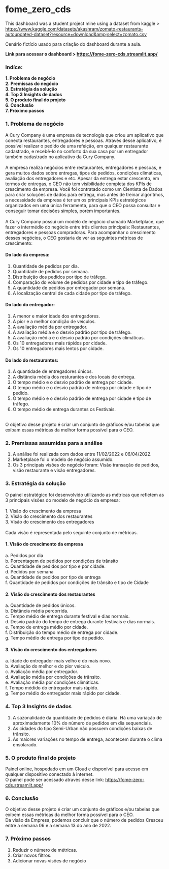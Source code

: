 # fome_zero_cds
This dashboard was a student project mine using a dataset from kaggle > https://www.kaggle.com/datasets/akashram/zomato-restaurants-autoupdated-dataset?resource=download&amp;select=zomato.csv

Cenário fictício usado para criação do dashboard durante a aula.

**Link para acessar o dashboard > https://fome-zero-cds.streamlit.app/**

### **Indíce:**

**1. Problema de negócio** <br>
**2. Premissas do negócio** <br>
**3. Estratégia da solução** <br>
**4. Top 3 Insights de dados** <br>
**5. O produto final do projeto** <br>
**6. Conclusão** <br>
**7. Próximo passos** <br>
  
  ### **1. Problema de negócio**
  A Cury Company é uma empresa de tecnologia que criou um
  aplicativo que conecta restaurantes, entregadores e pessoas.
  Através desse aplicativo, é possível realizar o pedido de uma refeição,
  em qualquer restaurante cadastrado, e recebê-lo no conforto da sua
  casa por um entregador também cadastrado no aplicativo da Cury
  Company.
  <br><br>
  A empresa realiza negócios entre restaurantes, entregadores e
  pessoas, e gera muitos dados sobre entregas, tipos de pedidos,
  condições climáticas, avaliação dos entregadores e etc. Apesar da
  entrega estar crescento, em termos de entregas, o CEO não tem
  visibilidade completa dos KPIs de crescimento da empresa.
  Você foi contratado como um Cientista de Dados para criar soluções
  de dados para entrega, mas antes de treinar algoritmos, a
  necessidade da empresa é ter um os principais KPIs estratégicos
  organizados em uma única ferramenta, para que o CEO possa
  consultar e conseguir tomar decisões simples, porém importantes.
  <br><br>
  A Cury Company possui um modelo de negócio chamado
  Marketplace, que fazer o intermédio do negócio entre três clientes
  principais: Restaurantes, entregadores e pessoas compradoras. Para
  acompanhar o crescimento desses negócios, o CEO gostaria de ver
  as seguintes métricas de crescimento:

  #### Do lado da empresa:
  1. Quantidade de pedidos por dia.<br>
  2. Quantidade de pedidos por semana.<br>
  3. Distribuição dos pedidos por tipo de tráfego.<br>
  4. Comparação do volume de pedidos por cidade e tipo de tráfego.<br>
  4. A quantidade de pedidos por entregador por semana.<br>
  5. A localização central de cada cidade por tipo de tráfego.<br>

  #### Do lado do entregador:
  1. A menor e maior idade dos entregadores.<br>
  2. A pior e a melhor condição de veículos.<br>
  3. A avaliação médida por entregador.<br>
  4. A avaliação média e o desvio padrão por tipo de tráfego.<br>
  5. A avaliação média e o desvio padrão por condições climáticas.<br>
  6. Os 10 entregadores mais rápidos por cidade.<br>
  7. Os 10 entregadores mais lentos por cidade.<br>
     
  #### Do lado do restaurantes:
  1. A quantidade de entregadores únicos.<br>
  2. A distância média dos resturantes e dos locais de entrega.<br>
  3. O tempo médio e o desvio padrão de entrega por cidade.<br>
  4. O tempo médio e o desvio padrão de entrega por cidade e tipo de
  pedido.<br>
  5. O tempo médio e o desvio padrão de entrega por cidade e tipo de
  tráfego.<br>
  6. O tempo médio de entrega durantes os Festivais.<br>
  <br>
  O objetivo desse projeto é criar um conjunto de gráficos e/ou tabelas
  que exibam essas métricas da melhor forma possível para o CEO.<br>
  


### 2. Premissas assumidas para a análise
  1. A análise foi realizada com dados entre 11/02/2022 e 06/04/2022.<br>
  2. Marketplace foi o modelo de negócio assumido.<br>
  3. Os 3 principais visões do negócio foram: Visão transação de
  pedidos, visão restaurante e visão entregadores.<br>


### 3. Estratégia da solução

  O painel estratégico foi desenvolvido utilizando as métricas que
  refletem as 3 principais visões do modelo de negócio da empresa:<br>
  <br>
    1. Visão do crescimento da empresa<br>
    2. Visão do crescimento dos restaurantes<br>
    3. Visão do crescimento dos entregadores<br>   
  Cada visão é representada pelo seguinte conjunto de métricas.
  
  #### 1. Visão do crescimento da empresa
  a. Pedidos por dia<br>
  b. Porcentagem de pedidos por condições de trânsito<br>
  c. Quantidade de pedidos por tipo e por cidade.<br>
  d. Pedidos por semana<br>
  e. Quantidade de pedidos por tipo de entrega<br>
  f. Quantidade de pedidos por condições de trânsito e tipo de Cidade<br>
  
  #### 2. Visão do crescimento dos restaurantes
  a. Quantidade de pedidos únicos.<br>
  b. Distância média percorrida.<br>
  c. Tempo médio de entrega durante festival e dias normais.<br>
  d. Desvio padrão do tempo de entrega durante festivais e dias
  normais.<br>
  e. Tempo de entrega médio por cidade.<br>
  f. Distribuição do tempo médio de entrega por cidade.<br>
  g. Tempo médio de entrega por tipo de pedido.<br>

  #### 3. Visão do crescimento dos entregadores
  a. Idade do entregador mais velho e do mais novo.<br>
  b. Avaliação do melhor e do pior veículo.<br>
  c. Avaliação média por entregador.<br>
  d. Avaliação média por condições de trânsito.<br>
  e. Avaliação média por condições climáticas.<br>
  f. Tempo médido do entregador mais rápido.<br>
  g. Tempo médio do entregador mais rápido por cidade.<br>

### 4. Top 3 Insights de dados
  1. A sazonalidade da quantidade de pedidos é diária. Há uma
  variação de aproximadamente 10% do número de pedidos em dia
  sequenciais.<br>
  2. As cidades do tipo Semi-Urban não possuem condições baixas de
  trânsito.<br>
  3. As maiores variações no tempo de entrega, acontecem durante o
  clima ensolarado.<br>

### 5. O produto final do projeto
  Painel online, hospedado em um Cloud e disponível para acesso em
  qualquer dispositivo conectado à internet.<br>
  O painel pode ser acessado através desse link: https://fome-zero-cds.streamlit.app/

### 6. Conclusão
  O objetivo desse projeto é criar um conjunto de gráficos e/ou tabelas
  que exibem essas métricas da melhor forma possível para o CEO.<br>
  Da visão da Empresa, podemos concluir que o número de pedidos
  Cresceu entre a semana 06 e a semana 13 do ano de 2022.<br>

### 7. Próximo passos
  1. Reduzir o número de métricas.<br>
  2. Criar novos filtros.<br>
  3. Adicionar novas visões de negócio<br>
